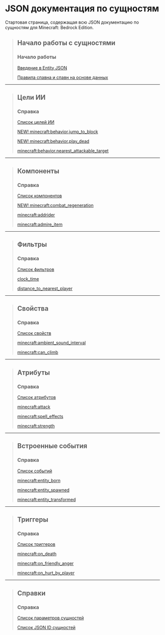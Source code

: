 # JSON документация по сущностям 

Стартовая страница, содержащая всю JSON документацию по сущностям для Minecraft: Bedrock Edition.

> ## Начало работы с сущностями
> 
> ### Начало работы
> 
> [Введение в Entity JSON](../../Resource_Pack/Client_Entity_JSON.md)
> 
> [Правила спавна и спавн на основе данных](../Spawn_Rules.md)

---

> ## Цели ИИ
> 
> ### Справка
> 
> [Список целей ИИ](AI_Goals/AI_Goals_List.md)
> 
> [NEW! minecraft:behavior.jump_to_block](AI_Goals/behavior.jump_to_block.md)
> 
> [NEW! minecraft:behavior.play_dead](AI_Goals/behavior.play_dead.md)
> 
> [minecraft:behavior.nearest_attackable_target](AI_Goals/behavior.nearest_attackable_target.md)

---

> ## Компоненты
> 
> ### Справка
> 
> [Список компонентов](Components/Components_List.md)
> 
> [NEW! minecraft:combat_regeneration](Components/combat_regeneration.md)
> 
> [minecraft:addrider](Components/addrider.md)
> 
> [minecraft:admire_item](Components/admire_item.md)

---

> ## Фильтры
> 
> ### Справка
> 
> [Список фильтров](Filters/Filters_List.md)
> 
> [clock_time](Filters/clock_time.md)
> 
> [distance_to_nearest_player](Filters/distance_to_nearest_player.md)

---

> ## Свойства
> 
> ### Справка
> 
> [Список свойств](Properties/Properties_List.md)
> 
> [minecraft:ambient_sound_interval](Properties/ambient_sound_interval.md)
> 
> [minecraft:can_climb](Properties/can_climb.md)

---

> ## Атрибуты
> 
> ### Справка
> 
> [Список атрибутов](Attributes/Attributes_List.md)
> 
> [minecraft:attack](Attributes/attack.md)
> 
> [minecraft:spell_effects](Attributes/spell_effects.md)
> 
> [minecraft:strength](Attributes/spell_effects.md)

---

> ## Встроенные события
> 
> ### Справка
> 
> [Список событий](Buil-in_Events/Built-in_Events_List.md)
> 
> [minecraft:entity_born](Buil-in_Events/entity_born.md)
> 
> [minecraft:entity_spawned](Buil-in_Events/entity_spawned.md)
> 
> [minecraft:entity_transformed](Buil-in_Events/entity_transformed.md)

---

> ## Триггеры
> 
> ### Справка
> 
> [Список триггеров](Triggers/Trigger_List.md)
> 
> [minecraft:on_death](Triggers/on_death.md)
> 
> [minecraft:on_friendly_anger](Triggers/on_friendly_anger.md)
> 
> [minecraft:on_hurt_by_player](Triggers/on_hurt_by_player.md)

---

> ## Справки
> 
> ### Справка
> 
> [Список параметров сущностей](../../../Others/Entity_List.md)
> 
> [Список JSON ID сущностей](ID_Lists.md)
